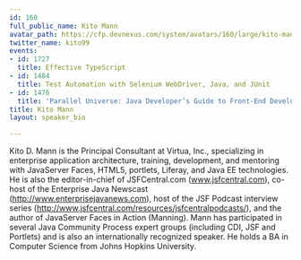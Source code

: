 ```yaml
---
id: 160
full_public_name: Kito Mann
avatar_path: https://cfp.devnexus.com/system/avatars/160/large/kito-mann-small.jpg?1438802820
twitter_name: kito99
events:
- id: 1727
  title: Effective TypeScript
- id: 1484
  title: Test Automation with Selenium WebDriver, Java, and JUnit
- id: 1476
  title: 'Parallel Universe: Java Developer’s Guide to Front-End Development'
title: Kito Mann
layout: speaker_bio

---
```

Kito D. Mann is the Principal Consultant at Virtua, Inc., specializing in enterprise application architecture, training, development, and mentoring with JavaServer Faces, HTML5, portlets, Liferay, and Java EE technologies. He is also the editor-in-chief of JSFCentral.com (www.jsfcentral.com), co-host of the Enterprise Java Newscast (http://www.enterprisejavanews.com), host of the JSF Podcast interview series (http://www.jsfcentral.com/resources/jsfcentralpodcasts/), and the author of JavaServer Faces in Action (Manning). Mann has participated in several Java Community Process expert groups (including CDI, JSF and Portlets) and is also an internationally recognized speaker. He holds a BA in Computer Science from Johns Hopkins University.
